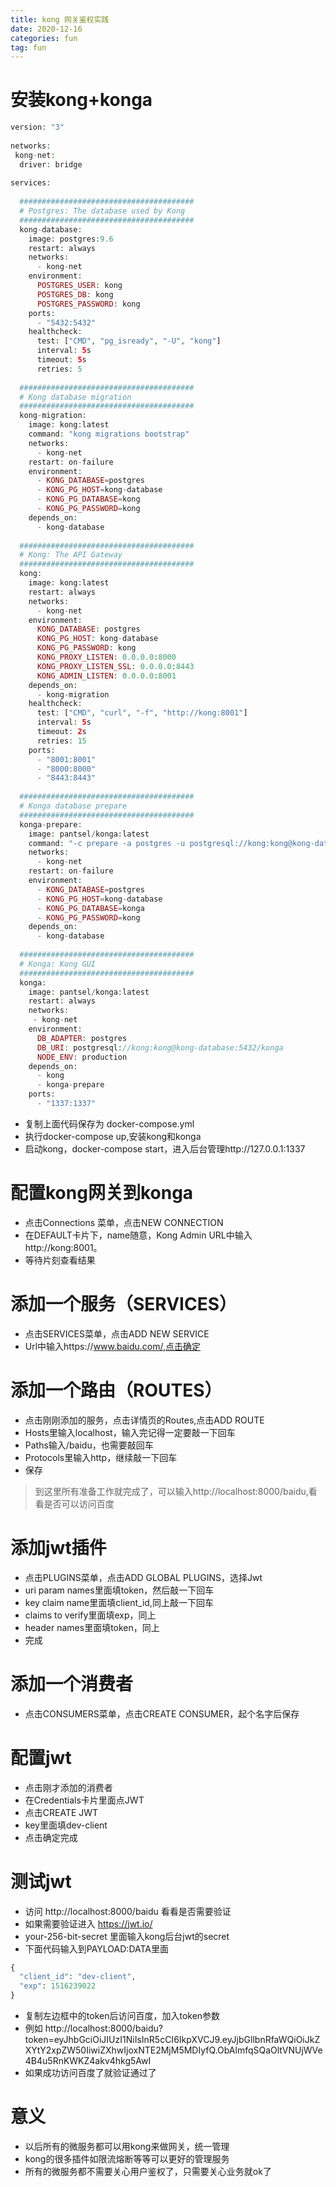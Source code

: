 ```yaml
---
title: kong 网关鉴权实践
date: 2020-12-16
categories: fun
tag: fun
---
```


# 安装kong+konga

``` php
version: "3"
 
networks:
 kong-net:
  driver: bridge
 
services:
 
  #######################################
  # Postgres: The database used by Kong
  #######################################
  kong-database:
    image: postgres:9.6
    restart: always
    networks:
      - kong-net
    environment:
      POSTGRES_USER: kong
      POSTGRES_DB: kong
      POSTGRES_PASSWORD: kong
    ports:
      - "5432:5432"
    healthcheck:
      test: ["CMD", "pg_isready", "-U", "kong"]
      interval: 5s
      timeout: 5s
      retries: 5
 
  #######################################
  # Kong database migration
  #######################################
  kong-migration:
    image: kong:latest
    command: "kong migrations bootstrap"
    networks:
      - kong-net
    restart: on-failure
    environment:
      - KONG_DATABASE=postgres
      - KONG_PG_HOST=kong-database
      - KONG_PG_DATABASE=kong
      - KONG_PG_PASSWORD=kong
    depends_on:
      - kong-database
 
  #######################################
  # Kong: The API Gateway
  #######################################
  kong:
    image: kong:latest
    restart: always
    networks:
      - kong-net
    environment:
      KONG_DATABASE: postgres
      KONG_PG_HOST: kong-database
      KONG_PG_PASSWORD: kong
      KONG_PROXY_LISTEN: 0.0.0.0:8000
      KONG_PROXY_LISTEN_SSL: 0.0.0.0:8443
      KONG_ADMIN_LISTEN: 0.0.0.0:8001
    depends_on:
      - kong-migration
    healthcheck:
      test: ["CMD", "curl", "-f", "http://kong:8001"]
      interval: 5s
      timeout: 2s
      retries: 15
    ports:
      - "8001:8001"
      - "8000:8000"
      - "8443:8443"
 
  #######################################
  # Konga database prepare
  #######################################
  konga-prepare:
    image: pantsel/konga:latest
    command: "-c prepare -a postgres -u postgresql://kong:kong@kong-database:5432/konga"
    networks:
      - kong-net
    restart: on-failure
    environment:
      - KONG_DATABASE=postgres
      - KONG_PG_HOST=kong-database
      - KONG_PG_DATABASE=konga
      - KONG_PG_PASSWORD=kong
    depends_on:
      - kong-database
 
  #######################################
  # Konga: Kong GUI
  #######################################
  konga:
    image: pantsel/konga:latest
    restart: always
    networks:
     - kong-net
    environment:
      DB_ADAPTER: postgres
      DB_URI: postgresql://kong:kong@kong-database:5432/konga
      NODE_ENV: production
    depends_on:
      - kong
      - konga-prepare
    ports:
      - "1337:1337"
```

- 复制上面代码保存为 docker-compose.yml
- 执行docker-compose up,安装kong和konga
- 启动kong，docker-compose start，进入后台管理http://127.0.0.1:1337

# 配置kong网关到konga

- 点击Connections 菜单，点击NEW CONNECTION
- 在DEFAULT卡片下，name随意，Kong Admin URL中输入http://kong:8001。
- 等待片刻查看结果

# 添加一个服务（SERVICES）

- 点击SERVICES菜单，点击ADD NEW SERVICE
- Url中输入https://www.baidu.com/,点击确定

# 添加一个路由（ROUTES）

- 点击刚刚添加的服务，点击详情页的Routes,点击ADD ROUTE
- Hosts里输入localhost，输入完记得一定要敲一下回车
- Paths输入/baidu，也需要敲回车
- Protocols里输入http，继续敲一下回车
- 保存

> 到这里所有准备工作就完成了，可以输入http://localhost:8000/baidu,看看是否可以访问百度

# 添加jwt插件

- 点击PLUGINS菜单，点击ADD GLOBAL PLUGINS，选择Jwt
- uri param names里面填token，然后敲一下回车
- key claim name里面填client_id,同上敲一下回车
- claims to verify里面填exp，同上
- header names里面填token，同上
- 完成

# 添加一个消费者

- 点击CONSUMERS菜单，点击CREATE CONSUMER，起个名字后保存

# 配置jwt

- 点击刚才添加的消费者
- 在Credentials卡片里面点JWT
- 点击CREATE JWT
- key里面填dev-client
- 点击确定完成

# 测试jwt

- 访问 http://localhost:8000/baidu 看看是否需要验证
- 如果需要验证进入 https://jwt.io/
- your-256-bit-secret 里面输入kong后台jwt的secret
- 下面代码输入到PAYLOAD:DATA里面

``` php
{
  "client_id": "dev-client",
  "exp": 1516239022
}
```

- 复制左边框中的token后访问百度，加入token参数
- 例如 http://localhost:8000/baidu?token=eyJhbGciOiJIUzI1NiIsInR5cCI6IkpXVCJ9.eyJjbGllbnRfaWQiOiJkZXYtY2xpZW50IiwiZXhwIjoxNTE2MjM5MDIyfQ.ObAlmfqSQaOltVNUjWVe4B4u5RnKWKZ4akv4hkg5AwI
- 如果成功访问百度了就验证通过了

# 意义

- 以后所有的微服务都可以用kong来做网关，统一管理
- kong的很多插件如限流熔断等等可以更好的管理服务
- 所有的微服务都不需要关心用户鉴权了，只需要关心业务就ok了
